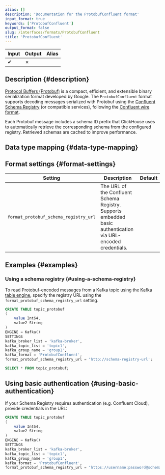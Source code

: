 ```yaml
---
alias: []
description: 'Documentation for the ProtobufConfluent format'
input_format: true
keywords: ['ProtobufConfluent']
output_format: false
slug: /interfaces/formats/ProtobufConfluent
title: 'ProtobufConfluent'
---
```


| Input | Output | Alias |
|-------|--------|-------|
| ✔     | ✗      |       |

## Description {#description}

[Protocol Buffers (Protobuf)](https://developers.google.com/protocol-buffers) is a compact, efficient, and extensible binary serialization format developed by Google. The `ProtobufConfluent` format supports decoding messages serialized with Protobuf using the [Confluent Schema Registry](https://docs.confluent.io/current/schema-registry/index.html) (or compatible services), following the [Confluent wire format](https://docs.confluent.io/platform/current/schema-registry/serdes-develop/index.html#wire-format).

Each Protobuf message includes a schema ID prefix that ClickHouse uses to automatically retrieve the corresponding schema from the configured registry. Retrieved schemas are cached to improve performance.

<a id="data-types-matching"></a>
## Data type mapping {#data-type-mapping}

<DataTypesMatching/>

## Format settings {#format-settings}

| Setting                                        | Description                                                                                         | Default |
|-----------------------------------------------|-----------------------------------------------------------------------------------------------------|---------|
| `format_protobuf_schema_registry_url`         | The URL of the Confluent Schema Registry. Supports embedded basic authentication via URL-encoded credentials. |         |

## Examples {#examples}

### Using a schema registry {#using-a-schema-registry}

To read Protobuf-encoded messages from a Kafka topic using the [Kafka table engine](/engines/table-engines/integrations/kafka.md), specify the registry URL using the `format_protobuf_schema_registry_url` setting.

```sql
CREATE TABLE topic_protobuf
(
    value Int64,
    value2 String
)
ENGINE = Kafka()
SETTINGS
kafka_broker_list = 'kafka-broker',
kafka_topic_list = 'topic1',
kafka_group_name = 'group1',
kafka_format = 'ProtobufConfluent',
format_protobuf_schema_registry_url = 'http://schema-registry-url';

SELECT * FROM topic_protobuf;
```

## Using basic authentication {#using-basic-authentication}

If your Schema Registry requires authentication (e.g. Confluent Cloud), provide credentials in the URL:

```sql
CREATE TABLE topic_protobuf
(
    value Int64,
    value2 String
)
ENGINE = Kafka()
SETTINGS
kafka_broker_list = 'kafka-broker',
kafka_topic_list = 'topic1',
kafka_group_name = 'group1',
kafka_format = 'ProtobufConfluent',
format_protobuf_schema_registry_url = 'https://username:password@schema-registry-url';
```
